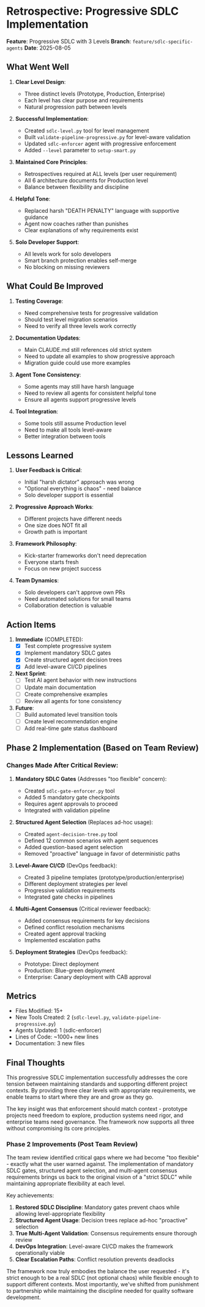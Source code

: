 # Retrospective: Progressive SDLC Implementation

**Feature**: Progressive SDLC with 3 Levels
**Branch**: `feature/sdlc-specific-agents`
**Date**: 2025-08-05

## What Went Well

1. **Clear Level Design**:
   - Three distinct levels (Prototype, Production, Enterprise)
   - Each level has clear purpose and requirements
   - Natural progression path between levels

2. **Successful Implementation**:
   - Created `sdlc-level.py` tool for level management
   - Built `validate-pipeline-progressive.py` for level-aware validation
   - Updated `sdlc-enforcer` agent with progressive enforcement
   - Added `--level` parameter to `setup-smart.py`

3. **Maintained Core Principles**:
   - Retrospectives required at ALL levels (per user requirement)
   - All 6 architecture documents for Production level
   - Balance between flexibility and discipline

4. **Helpful Tone**:
   - Replaced harsh "DEATH PENALTY" language with supportive guidance
   - Agent now coaches rather than punishes
   - Clear explanations of why requirements exist

5. **Solo Developer Support**:
   - All levels work for solo developers
   - Smart branch protection enables self-merge
   - No blocking on missing reviewers

## What Could Be Improved

1. **Testing Coverage**:
   - Need comprehensive tests for progressive validation
   - Should test level migration scenarios
   - Need to verify all three levels work correctly

2. **Documentation Updates**:
   - Main CLAUDE.md still references old strict system
   - Need to update all examples to show progressive approach
   - Migration guide could use more examples

3. **Agent Tone Consistency**:
   - Some agents may still have harsh language
   - Need to review all agents for consistent helpful tone
   - Ensure all agents support progressive levels

4. **Tool Integration**:
   - Some tools still assume Production level
   - Need to make all tools level-aware
   - Better integration between tools

## Lessons Learned

1. **User Feedback is Critical**:
   - Initial "harsh dictator" approach was wrong
   - "Optional everything is chaos" - need balance
   - Solo developer support is essential

2. **Progressive Approach Works**:
   - Different projects have different needs
   - One size does NOT fit all
   - Growth path is important

3. **Framework Philosophy**:
   - Kick-starter frameworks don't need deprecation
   - Everyone starts fresh
   - Focus on new project success

4. **Team Dynamics**:
   - Solo developers can't approve own PRs
   - Need automated solutions for small teams
   - Collaboration detection is valuable

## Action Items

1. **Immediate** (COMPLETED):
   - [x] Test complete progressive system
   - [x] Implement mandatory SDLC gates
   - [x] Create structured agent decision trees
   - [x] Add level-aware CI/CD pipelines

2. **Next Sprint**:
   - [ ] Test AI agent behavior with new instructions
   - [ ] Update main documentation
   - [ ] Create comprehensive examples
   - [ ] Review all agents for tone consistency

3. **Future**:
   - [ ] Build automated level transition tools
   - [ ] Create level recommendation engine
   - [ ] Add real-time gate status dashboard

## Phase 2 Implementation (Based on Team Review)

### Changes Made After Critical Review:

1. **Mandatory SDLC Gates** (Addresses "too flexible" concern):
   - Created `sdlc-gate-enforcer.py` tool
   - Added 5 mandatory gate checkpoints
   - Requires agent approvals to proceed
   - Integrated with validation pipeline

2. **Structured Agent Selection** (Replaces ad-hoc usage):
   - Created `agent-decision-tree.py` tool
   - Defined 12 common scenarios with agent sequences
   - Added question-based agent selection
   - Removed "proactive" language in favor of deterministic paths

3. **Level-Aware CI/CD** (DevOps feedback):
   - Created 3 pipeline templates (prototype/production/enterprise)
   - Different deployment strategies per level
   - Progressive validation requirements
   - Integrated gate checks in pipelines

4. **Multi-Agent Consensus** (Critical reviewer feedback):
   - Added consensus requirements for key decisions
   - Defined conflict resolution mechanisms
   - Created agent approval tracking
   - Implemented escalation paths

5. **Deployment Strategies** (DevOps feedback):
   - Prototype: Direct deployment
   - Production: Blue-green deployment
   - Enterprise: Canary deployment with CAB approval

## Metrics

- Files Modified: 15+
- New Tools Created: 2 (`sdlc-level.py`, `validate-pipeline-progressive.py`)
- Agents Updated: 1 (sdlc-enforcer)
- Lines of Code: ~1000+ new lines
- Documentation: 3 new files

## Final Thoughts

This progressive SDLC implementation successfully addresses the core tension between maintaining standards and supporting different project contexts. By providing three clear levels with appropriate requirements, we enable teams to start where they are and grow as they go.

The key insight was that enforcement should match context - prototype projects need freedom to explore, production systems need rigor, and enterprise teams need governance. The framework now supports all three without compromising its core principles.

### Phase 2 Improvements (Post Team Review)

The team review identified critical gaps where we had become "too flexible" - exactly what the user warned against. The implementation of mandatory SDLC gates, structured agent selection, and multi-agent consensus requirements brings us back to the original vision of a "strict SDLC" while maintaining appropriate flexibility at each level.

Key achievements:
1. **Restored SDLC Discipline**: Mandatory gates prevent chaos while allowing level-appropriate flexibility
2. **Structured Agent Usage**: Decision trees replace ad-hoc "proactive" selection
3. **True Multi-Agent Validation**: Consensus requirements ensure thorough review
4. **DevOps Integration**: Level-aware CI/CD makes the framework operationally viable
5. **Clear Escalation Paths**: Conflict resolution prevents deadlocks

The framework now truly embodies the balance the user requested - it's strict enough to be a real SDLC (not optional chaos) while flexible enough to support different contexts. Most importantly, we've shifted from punishment to partnership while maintaining the discipline needed for quality software development.